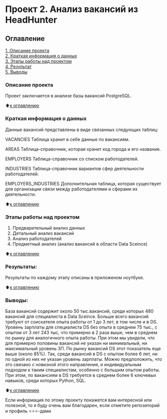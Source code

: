 # Проект 2. Анализ вакансий из HeadHunter

## Оглавление  
[1. Описание проекта](.README.md#Описание-проекта)  
[2. Краткая информация о данных](.README.md#Краткая-информация-о-данных)  
[3. Этапы работы над проектом](.README.md#Этапы-работы-над-проектом)  
[4. Результат](.README.md#Результат)    
[5. Выводы](.README.md#Выводы) 

### Описание проекта    
Проект заключается в анализе базы вакансий PostgreSQL.

:arrow_up:[к оглавлению](_)

### Краткая информация о данных
Данные вакансий представлены в виде связанных следующих таблиц:

VACANCIES Таблица хранит в себе данные по вакансиям.

AREAS Таблица-справочник, которая хранит код города и его название.

EMPLOYERS Таблица-справочник со списком работодателей.

INDUSTRIES Таблица-справочник вариантов сфер деятельности работодателей.

EMPLOYERS_INDUSTRIES Дополнительная таблица, которая существует для организации связи между работодателями и сферами их деятельности.

  
:arrow_up:[к оглавлению](.README.md#Оглавление)


### Этапы работы над проектом  
1. Предварительный анализ данных
2. Детальный анализ вакансий
3. Анализ работодателей
4. Предметный анализ (анализ вакансий в области Data Sceince)

:arrow_up:[к оглавлению](.README.md#Оглавление)


### Результаты:  
Результаты по каждому этапу описаны в приложеном ноутбуке.

:arrow_up:[к оглавлению](.README.md#Оглавление)


### Выводы:  
База вакансий содержит около 50 тыс.вакансий, среди которых 480 вакансий для специалиста в Data Sceince. Больше всего вакансий требуют от соискателя опыта работы от 1 до 3 лет, в том числе и в DS.
Уровень зарплаты для специалиста DS без опыта в среднем 75 тыс., с опытом от 3 лет 243 тыс,  что примерно в 2 раза выше, чем в среднем по рынку для аналогичного опыта работы.
При этом мы увидели, что для примерно половины вакансий не указан ни минимальный, ни максимальный уровень ЗП. По рынку вакансий DS этот показатель еще выше (около 85%). Так, среди вакансий в DS с опытом более 6 лет, ни по одной из них не указан уровень зарплаты. Можно предположить, что это связано с новизной этого направления, и индивидуальным подходом к таким специалистам, особенно с большим опытом работы.
При этом, по вакансиям в DS требуется в среднем более 6 ключевых навыков, среди которых Python,  SQL.

:arrow_up:[к оглавлению](.README.md#Оглавление)


Если информация по этому проекту покажется вам интересной или полезной, то я буду очень вам благодарен, если отметите репозиторий и профиль ⭐️⭐️⭐️-дами